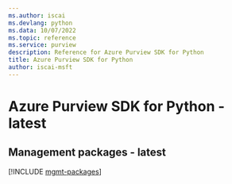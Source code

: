 ```yaml
---
ms.author: iscai
ms.devlang: python
ms.data: 10/07/2022
ms.topic: reference
ms.service: purview
description: Reference for Azure Purview SDK for Python
title: Azure Purview SDK for Python
author: iscai-msft
---
```

# Azure Purview SDK for Python - latest

## Management packages - latest
[!INCLUDE [mgmt-packages](purview-mgmt-index.md)]